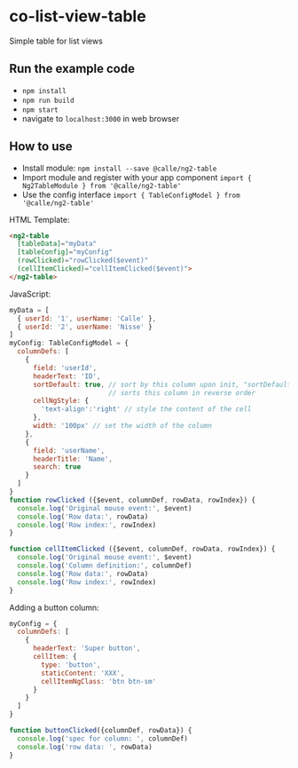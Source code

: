 # co-list-view-table

Simple table for list views

## Run the example code

- `npm install`
- `npm run build`
- `npm start`
- navigate to `localhost:3000` in web browser


## How to use

- Install module: `npm install --save @calle/ng2-table`
- Import module and register with your app component `import { Ng2TableModule } from '@calle/ng2-table'`
- Use the config interface `import { TableConfigModel } from '@calle/ng2-table'`

HTML Template:
```html
<ng2-table
  [tableData]="myData"
  [tableConfig]="myConfig"
  (rowClicked)="rowClicked($event)"
  (cellItemClicked)="cellItemClicked($event)">
</ng2-table>
```

JavaScript:
```javascript
myData = [
  { userId: '1', userName: 'Calle' },
  { userId: '2', userName: 'Nisse' }
]
myConfig: TableConfigModel = {
  columnDefs: [
    {
      field: 'userId',
      headerText: 'ID',
      sortDefault: true, // sort by this column upon init, "sortDefaultReverse"
                         // sorts this column in reverse order
      cellNgStyle: {
        'text-align':'right' // style the content of the cell
      },
      width: '100px' // set the width of the column
    },
    {
      field: 'userName',
      headerTitle: 'Name',
      search: true
    }
  ]
}
function rowClicked ({$event, columnDef, rowData, rowIndex}) {
  console.log('Original mouse event:', $event)
  console.log('Row data:', rowData)
  console.log('Row index:', rowIndex)
}

function cellItemClicked ({$event, columnDef, rowData, rowIndex}) {
  console.log('Original mouse event:', $event)
  console.log('Column definition:', columnDef)
  console.log('Row data:', rowData)
  console.log('Row index:', rowIndex)
}
```

Adding a button column:
```javascript
myConfig = {
  columnDefs: [
    {
      headerText: 'Super button',
      cellItem: {
        type: 'button',
        staticContent: 'XXX',
        cellItemNgClass: 'btn btn-sm'
      }
    }
  ]
}

function buttonClicked({columnDef, rowData}) {
  console.log('spec for column: ', columnDef)
  console.log('row data: ', rowData)
}
```
